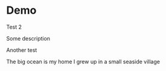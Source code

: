 # Demo

Test 2

Some description

Another test

The big ocean is my home
I grew up in a small seaside village
